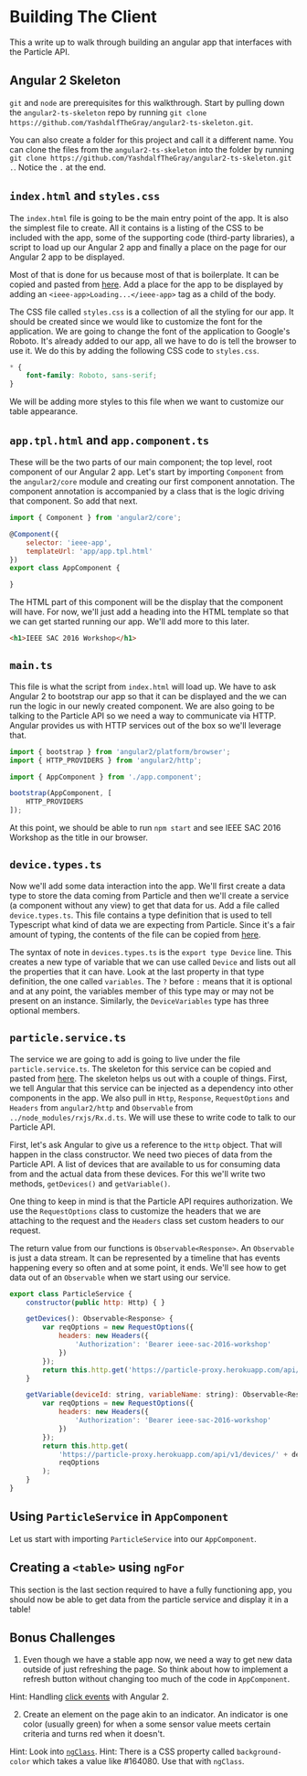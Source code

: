 # Building The Client

This a write up to walk through building an angular app that interfaces with the Particle API.

## Angular 2 Skeleton

`git` and `node` are prerequisites for this walkthrough. Start by pulling down the `angular2-ts-skeleton` repo by running `git clone https://github.com/YashdalfTheGray/angular2-ts-skeleton.git`.

You can also create a folder for this project and call it a different name. You can clone the files from the `angular2-ts-skeleton` into the folder by running `git clone https://github.com/YashdalfTheGray/angular2-ts-skeleton.git .`. Notice the `.` at the end.  

## `index.html` and `styles.css`

The `index.html` file is going to be the main entry point of the app. It is also the simplest file to create. All it contains is a listing of the CSS to be included with the app, some of the supporting code (third-party libraries), a script to load up our Angular 2 app and finally a place on the page for our Angular 2 app to be displayed.

Most of that is done for us because most of that is boilerplate. It can be copied and pasted from [here](https://gist.githubusercontent.com/YashdalfTheGray/a80085637f61daa9cd1ec07ff29917f9/raw/bf4e8e5d6710dde962b266c4a459903488be1450/index.html). Add a place for the app to be displayed by adding an `<ieee-app>Loading...</ieee-app>` tag as a child of the body.

The CSS file called `styles.css` is a collection of all the styling for our app. It should be created since we would like to customize the font for the application. We are going to change the font of the application to Google's Roboto. It's already added to our app, all we have to do is tell the browser to use it. We do this by adding the following CSS code to `styles.css`.

```css
* {
    font-family: Roboto, sans-serif;
}
```

We will be adding more styles to this file when we want to customize our table appearance.

## `app.tpl.html`  and `app.component.ts`

These will be the two parts of our main component; the top level, root component of our Angular 2 app. Let's start by importing `Component` from the `angular2/core` module and creating our first component annotation. The component annotation is accompanied by a class that is the logic driving that component. So add that next.

```javascript
import { Component } from 'angular2/core';

@Component({
    selector: 'ieee-app',
    templateUrl: 'app/app.tpl.html'
})
export class AppComponent {

}
```

The HTML part of this component will be the display that the component will have. For now, we'll just add a heading into the HTML template so that we can get started running our app. We'll add more to this later.

```html
<h1>IEEE SAC 2016 Workshop</h1>
```

## `main.ts`

This file is what the script from `index.html` will load up. We have to ask Angular 2 to bootstrap our app so that it can be displayed and the we can run the logic in our newly created component. We are also going to be talking to the Particle API so we need a way to communicate via HTTP. Angular provides us with HTTP services out of the box so we'll leverage that.

```javascript
import { bootstrap } from 'angular2/platform/browser';
import { HTTP_PROVIDERS } from 'angular2/http';

import { AppComponent } from './app.component';

bootstrap(AppComponent, [
    HTTP_PROVIDERS
]);
```

At this point, we should be able to run `npm start` and see IEEE SAC 2016 Workshop as the title in our browser.

## `device.types.ts`

Now we'll add some data interaction into the app. We'll first create a data type to store the data coming from Particle and then we'll create a service (a component without any view) to get that data for us. Add a file called `device.types.ts`. This file contains a type definition that is used to tell Typescript what kind of data we are expecting from Particle. Since it's a fair amount of typing, the contents of the file can be copied from [here](https://gist.githubusercontent.com/YashdalfTheGray/a80085637f61daa9cd1ec07ff29917f9/raw/21e1cda7784ab6c0a1b0de498f6a40fd9f5ef13f/device.types.ts).

The syntax of note in `devices.types.ts` is the `export type Device` line. This creates a new type of variable that we can use called `Device` and lists out all the properties that it can have. Look at the last property in that type definition, the one called `variables`. The `?` before `:` means that it is optional and at any point, the variables member of this type may or may not be present on an instance. Similarly, the `DeviceVariables` type has three optional members.

## `particle.service.ts`

The service we are going to add is going to live under the file `particle.service.ts`. The skeleton for this service can be copied and pasted from [here](https://gist.githubusercontent.com/YashdalfTheGray/a80085637f61daa9cd1ec07ff29917f9/raw/b5f385a0b5bdc15a9f1c26d0c3820bc5d71a3b14/particle.service.ts). The skeleton helps us out with a couple of things. First, we tell Angular that this service can be injected as a dependency into other components in the app. We also pull in `Http`, `Response`, `RequestOptions` and `Headers` from `angular2/http` and `Observable` from `../node_modules/rxjs/Rx.d.ts`. We will use these to write code to talk to our Particle API.

First, let's ask Angular to give us a reference to the `Http` object. That will happen in the class constructor. We need two pieces of data from the Particle API. A list of devices that are available to us for consuming data from and the actual data from these devices. For this we'll write two methods, `getDevices()` and `getVariable()`.

One thing to keep in mind is that the Particle API requires authorization. We use the `RequestOptions` class to customize the headers that we are attaching to the request and the `Headers` class set custom headers to our request.

The return value from our functions is `Observable<Response>`. An `Observable` is just a data stream. It can be represented by a timeline that has events happening every so often and at some point, it ends. We'll see how to get data out of an `Observable` when we start using our service.

```javascript
export class ParticleService {
    constructor(public http: Http) { }

    getDevices(): Observable<Response> {
        var reqOptions = new RequestOptions({
            headers: new Headers({
                'Authorization': 'Bearer ieee-sac-2016-workshop'
            })
        });
        return this.http.get('https://particle-proxy.herokuapp.com/api/v1/devices', reqOptions);
    }

    getVariable(deviceId: string, variableName: string): Observable<Response> {
        var reqOptions = new RequestOptions({
            headers: new Headers({
                'Authorization': 'Bearer ieee-sac-2016-workshop'
            })
        });
        return this.http.get(
            'https://particle-proxy.herokuapp.com/api/v1/devices/' + deviceId + '/' + variableName,
            reqOptions
        );
    }
}
```

## Using `ParticleService` in `AppComponent`

Let us start with importing `ParticleService` into our `AppComponent`.

## Creating a `<table>` using `ngFor`

This section is the last section required to have a fully functioning app, you should now be able to get data from the particle service and display it in a table!

## Bonus Challenges

1) Even though we have a stable app now, we need a way to get new data outside of just refreshing the page. So think about how to implement a refresh button without changing too much of the code in `AppComponent`.

Hint: Handling [click events](http://learnangular2.com/events/) with Angular 2.

2) Create an element on the page akin to an indicator. An indicator is one color (usually green) for when a some sensor value meets certain criteria and turns red when it doesn't.

Hint: Look into [`ngClass`](https://angular.io/docs/ts/latest/api/common/NgClass-directive.html).
Hint: There is a CSS property called `background-color` which takes a value like #164080. Use that with `ngClass`.
